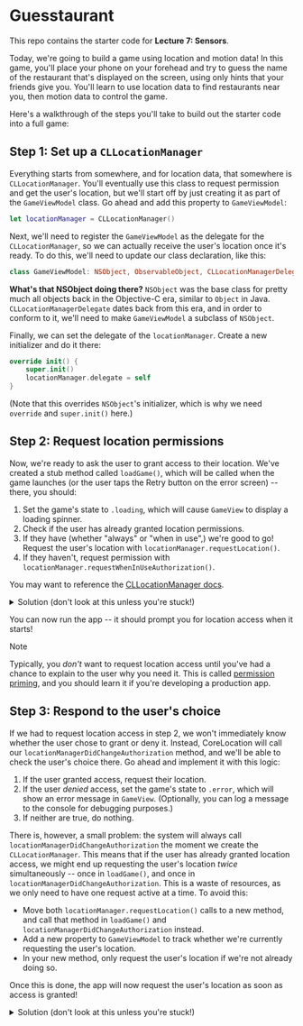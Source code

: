# Guesstaurant
This repo contains the starter code for **Lecture 7: Sensors**.

Today, we're going to build a game using location and motion data! In this game, you'll place your phone on your forehead and try to guess the name of the restaurant that's displayed on the screen, using only hints that your friends give you. You'll learn to use location data to find restaurants near you, then motion data to control the game.

Here's a walkthrough of the steps you'll take to build out the starter code into a full game:

## Step 1: Set up a `CLLocationManager`

Everything starts from somewhere, and for location data, that somewhere is `CLLocationManager`. You'll eventually use this class to request permission and get the user's location, but we'll start off by just creating it as part of the `GameViewModel` class. Go ahead and add this property to `GameViewModel`:

```swift
let locationManager = CLLocationManager()
```

Next, we'll need to register the `GameViewModel` as the delegate for the `CLLocationManager`, so we can actually receive the user's location once it's ready. To do this, we'll need to update our class declaration, like this:

```swift
class GameViewModel: NSObject, ObservableObject, CLLocationManagerDelegate
```

**What's that NSObject doing there?** `NSObject` was the base class for pretty much all objects back in the Objective-C era, similar to `Object` in Java. `CLLocationManagerDelegate` dates back from this era, and in order to conform to it, we'll need to make `GameViewModel` a subclass of `NSObject`.

Finally, we can set the delegate of the `locationManager`. Create a new initializer and do it there:

```swift
override init() {
    super.init()
    locationManager.delegate = self
}
```

(Note that this overrides `NSObject`'s initializer, which is why we need `override` and `super.init()` here.)

## Step 2: Request location permissions

Now, we're ready to ask the user to grant access to their location. We've created a stub method called `loadGame()`, which will be called when the game launches (or the user taps the Retry button on the error screen) -- there, you should:
1. Set the game's state to `.loading`, which will cause `GameView` to display a loading spinner.
2. Check if the user has already granted location permissions.
3. If they have (whether "always" or "when in use",) we're good to go! Request the user's location with `locationManager.requestLocation()`.
4. If they haven't, request permission with `locationManager.requestWhenInUseAuthorization()`.

You may want to reference the [CLLocationManager docs](https://developer.apple.com/documentation/corelocation/cllocationmanager).

<details markdown="yes">
    <summary>Solution (don't look at this unless you're stuck!)</summary>

    ```swift
    func loadGame() {
        state = .loading
        switch locationManager.authorizationStatus {
        case .authorizedAlways, .authorizedWhenInUse:
            locationManager.requestLocation()
        default:
            locationManager.requestWhenInUseAuthorization()
        }
    }
    ```

    Note that your solution doesn't have to match exactly.

</details>

You can now run the app -- it should prompt you for location access when it starts!

> [!NOTE]
> Typically, you *don't* want to request location access until you've had a chance to explain to the user why you need it. This is called [permission priming](https://www.useronboard.com/onboarding-ux-patterns/permission-priming/), and you should learn it if you're developing a production app.

## Step 3: Respond to the user's choice

If we had to request location access in step 2, we won't immediately know whether the user chose to grant or deny it. Instead, CoreLocation will call our `locationManagerDidChangeAuthorization` method, and we'll be able to check the user's choice there. Go ahead and implement it with this logic:
1. If the user granted access, request their location.
2. If the user *denied* access, set the game's state to `.error`, which will show an error message in `GameView`. (Optionally, you can log a message to the console for debugging purposes.)
3. If neither are true, do nothing.

There is, however, a small problem: the system will always call `locationManagerDidChangeAuthorization` the moment we create the `CLLocationManager`. This means that if the user has already granted location access, we might end up requesting the user's location *twice* simultaneously -- once in `loadGame()`, and once in `locationManagerDidChangeAuthorization`. This is a waste of resources, as we only need to have one request active at a time. To avoid this:
* Move both `locationManager.requestLocation()` calls to a new method, and call that method in `loadGame()` and `locationManagerDidChangeAuthorization` instead.
* Add a new property to `GameViewModel` to track whether we're currently requesting the user's location.
* In your new method, only request the user's location if we're not already doing so.

Once this is done, the app will now request the user's location as soon as access is granted!

<details markdown="yes">
    <summary>Solution (don't look at this unless you're stuck!)</summary>

    ```swift
    func loadGame() {
        state = .loading
        switch locationManager.authorizationStatus {
        case .authorizedAlways, .authorizedWhenInUse:
            requestLocation()
        default:
            locationManager.requestWhenInUseAuthorization()
        }
    }

    func locationManagerDidChangeAuthorization(_ manager: CLLocationManager) {
        switch manager.authorizationStatus {
        case .authorizedWhenInUse, .authorizedAlways:
            requestLocation()
        case .denied, .restricted:
            state = .error
        default:
            break
        }
    }

    func requestLocation() {
        if !isRequestingLocation {
            isRequestingLocation = true
            locationManager.requestLocation()
        }
    }
    ```

    Note that your solution doesn't have to match exactly.

</details>